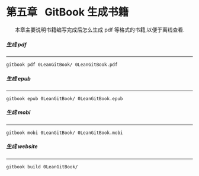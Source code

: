 # 第五章&nbsp;&nbsp;&nbsp;GitBook 生成书籍
&nbsp;&nbsp;&nbsp;&nbsp;&nbsp;&nbsp;本章主要说明书籍编写完成后怎么生成 pdf 等格式的书籍,以便于离线查看.
##### 生成 pdf
---
    gitbook pdf 0LeanGitBook/ 0LeanGitBook.pdf
##### 生成 epub
---
    gitbook epub 0LeanGitBook/ 0LeanGitBook.epub
##### 生成 mobi
---
    gitbook mobi 0LeanGitBook/ 0LeanGitBook.mobi
##### 生成 website
---
    gitbook build 0LeanGitBook/